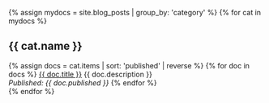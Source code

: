 {% assign mydocs = site.blog_posts | group_by: 'category' %}
{% for cat in mydocs %}
<h2>{{ cat.name }}</h2>
<div>
    {% assign docs = cat.items | sort: 'published' | reverse %}
    {% for doc in docs %}
        <a href="{{ doc.url }}">{{ doc.title }}</a>
        {{ doc.description }}<br/>
        <i>Published: {{ doc.published }}</i>
    {% endfor %}
</div>
{% endfor %}

